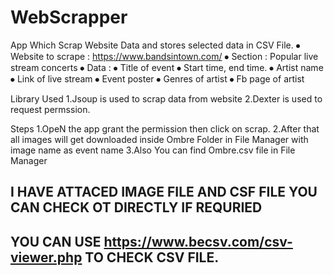 # WebScrapper
App Which Scrap Website Data and stores selected data in CSV File.
⦁	Website to scrape : https://www.bandsintown.com/
⦁	Section : Popular live stream concerts
⦁	Data :
⦁	Title of event
⦁	Start time, end time.
⦁	Artist name
⦁	Link of live stream
⦁	Event poster
⦁	Genres of artist
⦁	Fb page of artist


Library Used 
1.Jsoup is used to scrap data from website
2.Dexter is used to request permssion.

Steps
1.OpeN the app grant the permission then click on scrap.
2.After that all images will get downloaded inside Ombre Folder in File Manager with image name as event name
3.Also You can find Ombre.csv file in File Manager

## I HAVE ATTACED IMAGE FILE AND CSF FILE YOU CAN CHECK OT DIRECTLY IF REQURIED
## YOU CAN USE https://www.becsv.com/csv-viewer.php TO CHECK CSV FILE.
